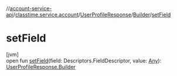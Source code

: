 //[account-service-api](../../../../index.md)/[classtime.service.account](../../index.md)/[UserProfileResponse](../index.md)/[Builder](index.md)/[setField](set-field.md)

# setField

[jvm]\
open fun [setField](set-field.md)(field: Descriptors.FieldDescriptor, value: [Any](https://kotlinlang.org/api/latest/jvm/stdlib/kotlin/-any/index.html)): [UserProfileResponse.Builder](index.md)
